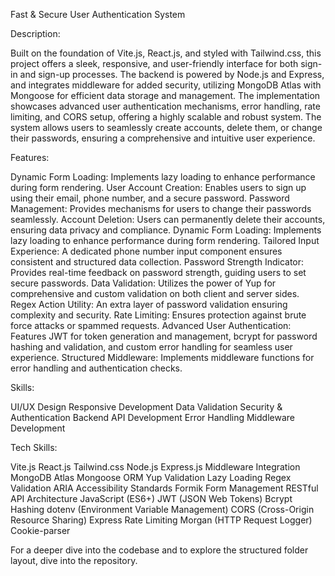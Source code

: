  Fast & Secure User Authentication System

Description:

Built on the foundation of Vite.js, React.js, and styled with Tailwind.css, this project offers a sleek, responsive, 
and user-friendly interface for both sign-in and sign-up processes. The backend is powered by Node.js and Express, 
and integrates middleware for added security, utilizing MongoDB Atlas with Mongoose for efficient data storage and management. 
The implementation showcases advanced user authentication mechanisms, error handling, rate limiting, and CORS setup, offering a highly scalable and robust system.
The system allows users to seamlessly create accounts, delete them, or change their passwords, ensuring a comprehensive and intuitive user experience.

Features:

Dynamic Form Loading: Implements lazy loading to enhance performance during form rendering.
User Account Creation: Enables users to sign up using their email, phone number, and a secure password.
Password Management: Provides mechanisms for users to change their passwords seamlessly.
Account Deletion: Users can permanently delete their accounts, ensuring data privacy and compliance.
Dynamic Form Loading: Implements lazy loading to enhance performance during form rendering.
Tailored Input Experience: A dedicated phone number input component ensures consistent and structured data collection.
Password Strength Indicator: Provides real-time feedback on password strength, guiding users to set secure passwords.
Data Validation: Utilizes the power of Yup for comprehensive and custom validation on both client and server sides.
Regex Action Utility: An extra layer of password validation ensuring complexity and security.
Rate Limiting: Ensures protection against brute force attacks or spammed requests.
Advanced User Authentication: Features JWT for token generation and management, bcrypt for password hashing and validation, and custom error handling for seamless user experience.
Structured Middleware: Implements middleware functions for error handling and authentication checks.


Skills:

UI/UX Design
Responsive Development
Data Validation
Security & Authentication
Backend API Development
Error Handling
Middleware Development


Tech Skills:

Vite.js
React.js
Tailwind.css
Node.js
Express.js
Middleware Integration
MongoDB Atlas
Mongoose ORM
Yup Validation
Lazy Loading
Regex Validation
ARIA Accessibility Standards
Formik Form Management
RESTful API Architecture
JavaScript (ES6+)
JWT (JSON Web Tokens)
Bcrypt Hashing
dotenv (Environment Variable Management)
CORS (Cross-Origin Resource Sharing)
Express Rate Limiting
Morgan (HTTP Request Logger)
Cookie-parser


For a deeper dive into the codebase and to explore the structured folder layout, dive into the repository.

